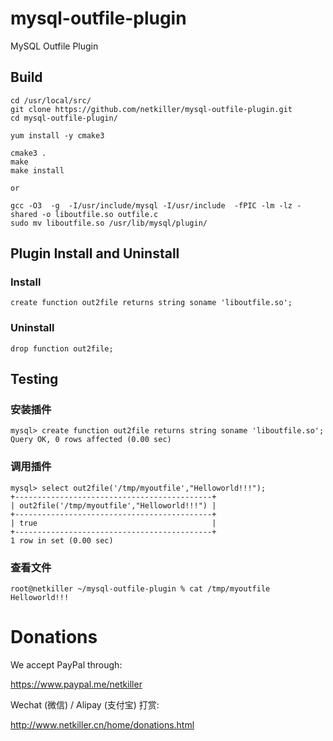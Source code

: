 mysql-outfile-plugin
=================

MySQL Outfile Plugin

Build
-----
	cd /usr/local/src/
	git clone https://github.com/netkiller/mysql-outfile-plugin.git
	cd mysql-outfile-plugin/

	yum install -y cmake3
	
	cmake3 .
	make
	make install

	or
	
	gcc -O3  -g  -I/usr/include/mysql -I/usr/include  -fPIC -lm -lz -shared -o liboutfile.so outfile.c
	sudo mv liboutfile.so /usr/lib/mysql/plugin/
	
Plugin Install and Uninstall
--------------

### Install

	create function out2file returns string soname 'liboutfile.so';

### Uninstall

	drop function out2file;

Testing
-------

### 安装插件	

	mysql> create function out2file returns string soname 'liboutfile.so';
	Query OK, 0 rows affected (0.00 sec)

### 调用插件

	mysql> select out2file('/tmp/myoutfile',"Helloworld!!!");
	+--------------------------------------------+
	| out2file('/tmp/myoutfile',"Helloworld!!!") |
	+--------------------------------------------+
	| true                                       |
	+--------------------------------------------+
	1 row in set (0.00 sec)
	
### 查看文件


	root@netkiller ~/mysql-outfile-plugin % cat /tmp/myoutfile
	Helloworld!!!
	

# Donations

We accept PayPal through:

https://www.paypal.me/netkiller

Wechat (微信) / Alipay (支付宝) 打赏:

http://www.netkiller.cn/home/donations.html
